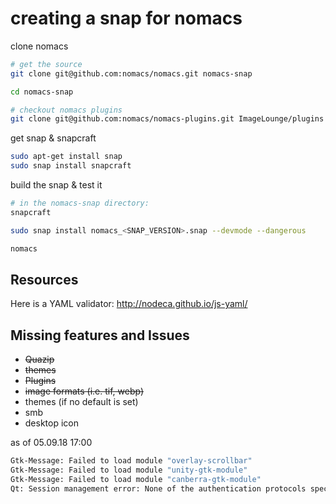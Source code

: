 # creating a snap for nomacs

clone nomacs
```bash
# get the source
git clone git@github.com:nomacs/nomacs.git nomacs-snap

cd nomacs-snap

# checkout nomacs plugins
git clone git@github.com:nomacs/nomacs-plugins.git ImageLounge/plugins
```

get snap & snapcraft

```bash
sudo apt-get install snap
sudo snap install snapcraft
```

build the snap & test it
```bash
# in the nomacs-snap directory:
snapcraft

sudo snap install nomacs_<SNAP_VERSION>.snap --devmode --dangerous

nomacs
```

## Resources

Here is a YAML validator: http://nodeca.github.io/js-yaml/

## Missing features and Issues

- ~~Quazip~~
- ~~themes~~
- ~~Plugins~~
- ~~image formats (i.e. tif, webp)~~
- themes (if no default is set)
- smb
- desktop icon

as of 05.09.18 17:00

```bash
Gtk-Message: Failed to load module "overlay-scrollbar"
Gtk-Message: Failed to load module "unity-gtk-module"
Gtk-Message: Failed to load module "canberra-gtk-module"
Qt: Session management error: None of the authentication protocols specified are supported
```